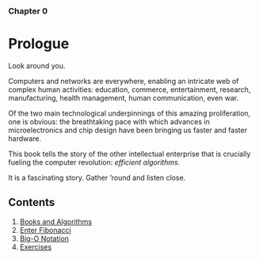 ### Chapter 0
# Prologue

Look around you.

Computers and networks are everywhere, enabling an intricate web of complex human activities: education, commerce, entertainment, research, manufacturing, health management, human communication, even war.

Of the two main technological underpinnings of this amazing proliferation, one is obvious: the breathtaking pace with which advances in microelectronics and chip design have been bringing us faster and faster hardware.

This book tells the story of the other intellectual enterprise that is crucially fueling the computer revolution: *efficient algorithms*.

It is a fascinating story. Gather ’round and listen close.

## Contents
1. [Books and Algorithms](/algorithms/Chapter0/0.1)
2. [Enter Fibonacci](/algorithms/Chapter0/0.2)
3. [Big-O Notation](/algorithms/Chapter0/0.3)
4. [Exercises](/algorithms/Chapter0/0-ex.pdf)
